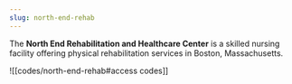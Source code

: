 ```yaml
---
slug: north-end-rehab
---
```

The **North End Rehabilitation and Healthcare Center** is a skilled nursing facility offering physical rehabilitation services in Boston, Massachusetts.

![[codes/north-end-rehab#access codes]]